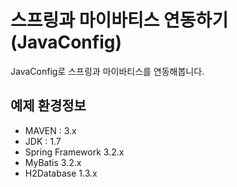 스프링과 마이바티스 연동하기(JavaConfig)
========================================

JavaConfig로 스프링과 마이바티스를 연동해봅니다.

예제 환경정보
-----------

* MAVEN : 3.x
* JDK : 1.7
* Spring Framework 3.2.x
* MyBatis 3.2.x
* H2Database 1.3.x